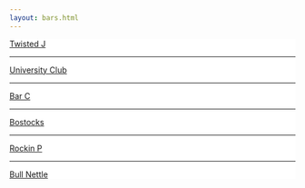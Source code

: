 ```yaml
---
layout: bars.html
---
```


<div style="background-color: #fff;">
<div class="latest-edition-container">
  <a class="latest-edition-article-link" href="https://www.google.com/maps/dir//Twisted+J+Live,+U.S.+377,+Stephenville,+TX/@32.2253813,-98.2010341,12z/data=!4m7!4m6!1m1!4e2!1m2!1m1!1s0x8651b133fe500539:0xacaeb352c75a3b95!3e0?authuser=0&hl=en">Twisted J</a>
  <hr>
  <a class="latest-edition-article-link" href="https://www.google.com/maps/dir//1400+W+Swan+St,+Stephenville,+TX+76401,+United+States/@32.2102819,-98.2139533,18z/data=!4m7!4m6!1m1!4e2!1m2!1m1!1s0x8651b6cef1688641:0xc47a1d679e08e257!3e0?authuser=0&hl=en">University Club</a>
  <hr>
  <a class="latest-edition-article-link" href="https://www.google.com/maps/dir//Bar+C+Bar+%26+Grill,+East+Washington+Street,+Stephenville,+TX/@32.2297817,-98.2014931,13z/data=!4m7!4m6!1m1!4e2!1m2!1m1!1s0x8651b707340d6151:0x32faabd9e20a607c!3e0?authuser=0&hl=en">Bar C</a>
  <hr>
  <a class="latest-edition-article-link" href="https://www.google.com/maps/dir//Bostocks+Billiards+%26+Bar,+West+Washington+Street,+Stephenville,+TX/@32.2167151,-98.2190934,14z/data=!4m7!4m6!1m1!4e2!1m2!1m1!1s0x8651b6d1e8f0e677:0x8dd525ba70cc00c1!3e0?authuser=0&hl=en">Bostocks</a>
  <hr>
  <a class="latest-edition-article-link" href="https://www.google.com/maps/dir//Rockin'+P+Bar,+West+Washington+Street,+Stephenville,+TX/@32.2216614,-98.2119138,14z/data=!4m7!4m6!1m1!4e2!1m2!1m1!1s0x8651b6de867c76b7:0x8e7c01a56b51d720!3e0?authuser=0&hl=en">Rockin P</a>
  <hr>
  <a class="latest-edition-article-link" href="https://www.google.com/maps/dir//Bull+Nettle+Sports+Bar+%26+Billiards,+West+South+Loop,+Stephenville,+TX/@32.2133494,-98.2190537,13z/data=!4m7!4m6!1m1!4e2!1m2!1m1!1s0x8651b6ca2b27d785:0xb2b73d77a326c756!3e0?authuser=0&hl=en">Bull Nettle</a>
</div>
</div>